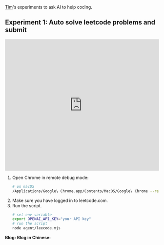 [Tim](https://github.com/timqian)'s experiments to ask AI to help coding.

## Experiment 1: Auto solve leetcode problems and submit

<iframe 
  style="width: 640px; height: 430px; max-width: 100%"
  src="https://player.bilibili.com/player.html?bvid=BV1L94y1H78U" scrolling="no" border="0" frameborder="no" framespacing="0" allowfullscreen="true"> 
</iframe>

1. Open Chrome in remote debug mode:
    ```bash
    # on macOS
    /Applications/Google\ Chrome.app/Contents/MacOS/Google\ Chrome --remote-debugging-port=9222
    ```
2. Make sure you have logged in to leetcode.com.
3. Run the script.
    ```bash
    # set env variable
    export OPENAI_API_KEY="your API key"
    # run the script
    node agent/leecode.mjs
    ```


**Blog:** 
**Blog in Chinese:** 
